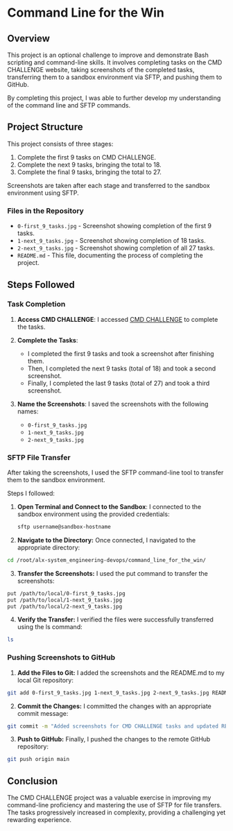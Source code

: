 # Command Line for the Win

## Overview

This project is an optional challenge to improve and demonstrate Bash scripting and command-line skills. It involves completing tasks on the CMD CHALLENGE website, taking screenshots of the completed tasks, transferring them to a sandbox environment via SFTP, and pushing them to GitHub. 

By completing this project, I was able to further develop my understanding of the command line and SFTP commands.

## Project Structure

This project consists of three stages:

1. Complete the first 9 tasks on CMD CHALLENGE.
2. Complete the next 9 tasks, bringing the total to 18.
3. Complete the final 9 tasks, bringing the total to 27.

Screenshots are taken after each stage and transferred to the sandbox environment using SFTP.

### Files in the Repository

- `0-first_9_tasks.jpg` - Screenshot showing completion of the first 9 tasks.
- `1-next_9_tasks.jpg` - Screenshot showing completion of 18 tasks.
- `2-next_9_tasks.jpg` - Screenshot showing completion of all 27 tasks.
- `README.md` - This file, documenting the process of completing the project.

## Steps Followed

### Task Completion

1. **Access CMD CHALLENGE**:
   I accessed [CMD CHALLENGE](https://cmdchallenge.com) to complete the tasks.

2. **Complete the Tasks**:
   - I completed the first 9 tasks and took a screenshot after finishing them.
   - Then, I completed the next 9 tasks (total of 18) and took a second screenshot.
   - Finally, I completed the last 9 tasks (total of 27) and took a third screenshot.

3. **Name the Screenshots**:
   I saved the screenshots with the following names:
   - `0-first_9_tasks.jpg`
   - `1-next_9_tasks.jpg`
   - `2-next_9_tasks.jpg`

### SFTP File Transfer

After taking the screenshots, I used the SFTP command-line tool to transfer them to the sandbox environment.

Steps I followed:

1. **Open Terminal and Connect to the Sandbox**:
   I connected to the sandbox environment using the provided credentials:
   ```bash
   sftp username@sandbox-hostname
   ```
2. **Navigate to the Directory:** Once connected, I navigated to the appropriate directory:

```bash
cd /root/alx-system_engineering-devops/command_line_for_the_win/
```

3. **Transfer the Screenshots:** I used the put command to transfer the screenshots:

```bash
put /path/to/local/0-first_9_tasks.jpg
put /path/to/local/1-next_9_tasks.jpg
put /path/to/local/2-next_9_tasks.jpg
```

4. **Verify the Transfer:** I verified the files were successfully transferred using the ls command:

```bash
ls
```

### Pushing Screenshots to GitHub
1. **Add the Files to Git:** I added the screenshots and the README.md to my local Git repository:

```bash
git add 0-first_9_tasks.jpg 1-next_9_tasks.jpg 2-next_9_tasks.jpg README.md
```
2. **Commit the Changes:** I committed the changes with an appropriate commit message:

```bash
git commit -m "Added screenshots for CMD CHALLENGE tasks and updated README"
```
3. **Push to GitHub:** Finally, I pushed the changes to the remote GitHub repository:

```bash
git push origin main
```

## Conclusion
The CMD CHALLENGE project was a valuable exercise in improving my command-line proficiency and mastering the use of SFTP for file transfers. The tasks progressively increased in complexity, providing a challenging yet rewarding experience.
